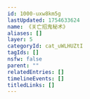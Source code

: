 ```yaml
---
id: 1000-uxw8km5g
lastUpdated: 1754633624
name: 《关亡招鬼秘术》
aliases: []
layer: 5
categoryId: cat_uWLHUZtI
tagIds: []
nsfw: false
parent: ""
relatedEntries: []
timelineEvents: []
titledLinks: []
---
```


